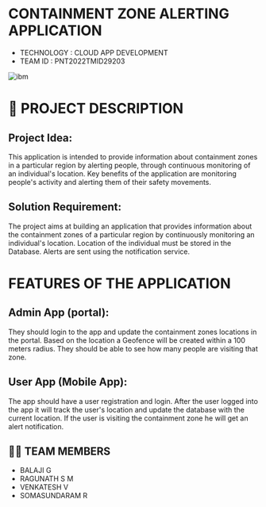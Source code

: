 #  CONTAINMENT ZONE ALERTING APPLICATION

- TECHNOLOGY : CLOUD APP DEVELOPMENT
- TEAM ID    : PNT2022TMID29203

![ibm](https://user-images.githubusercontent.com/55442886/198847153-cac3302d-3cfc-405c-a674-21cdd3530122.jpg)



# 📒 PROJECT DESCRIPTION

## Project Idea:
This application is intended to provide information about containment zones in a particular region by alerting people, through continuous monitoring of an individual's location.  Key benefits of the application are monitoring people's activity and alerting them of their safety movements.

## Solution Requirement:
The project aims at building an application that provides information about the containment zones of a particular region by continuously monitoring an individual's location. Location of the individual must be stored in the Database. Alerts are sent using the notification service. 

# FEATURES OF THE APPLICATION

## Admin App (portal):
They should login to the app and update the containment zones locations in the portal.  Based on the location a Geofence will be created within a 100 meters radius.  They should be able to see how many people are visiting that zone.

## User App (Mobile App):
The app should have a user registration and login.  After the user logged into the app it will  track the user's location and update the database with the current location.  If the user is visiting the containment zone he will get an alert notification.


## 🧑🏻‍ TEAM MEMBERS

-  BALAJI G  
-  RAGUNATH S M
-  VENKATESH V
-  SOMASUNDARAM R
